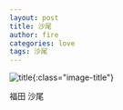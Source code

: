 ```yaml
---
layout: post
title: 沙尾
author: fire
categories: love 
tags: 沙尾
---
```


![title](https://image.sideproject.cn/titlex/titlex_005.jpg){:class="image-title"}

福田 沙尾